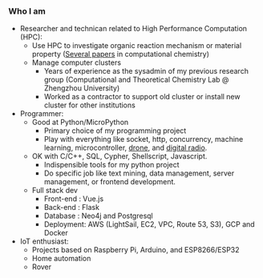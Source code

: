 ### Who I am
* Researcher and technican related to High Performance Computation (HPC): 
  * Use HPC to investigate organic reaction mechanism or material property ([Several papers](https://www.researchgate.net/scientific-contributions/Xiaokang-Guo-2045488309) in computational chemistry)
  * Manage computer clusters 
    * Years of experience as the sysadmin of my previous research group (Computational and Theoretical Chemistry Lab @ Zhengzhou University)
    * Worked as a contractor to support old cluster or install new cluster for other institutions
* Programmer:
  * Good at Python/MicroPython 
    * Primary choice of my programming project
    * Play with everything like socket, http, concurrency, machine learning, microcontroller, [drone](https://github.com/xg590/Tello-Python), and [digital radio](https://github.com/xg590/SX1276).
  * OK with C/C++, SQL, Cypher, Shellscript, Javascript.
    * Indispensible tools for my python project
    * Do specific job like text mining, data management, server management, or frontend development.
  * Full stack dev
    * Front-end : Vue.js
    * Back-end  : Flask
    * Database  : Neo4j and Postgresql
    * Deployment: AWS (LightSail, EC2, VPC, Route 53, S3), GCP and Docker 
* IoT enthusiast:
  * Projects based on Raspberry Pi, Arduino, and ESP8266/ESP32 
  * Home automation
  * Rover
